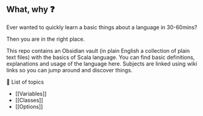 ## What, why ❓

Ever wanted to quickly learn a basic things about a language in 30-60mins?

Then you are in the right place.

This repo contains an Obsidian vault (in plain English a collection of plain text files) with the basics of Scala language. You can find basic definitions, explanations and usage of the language here. Subjects are linked using wiki links so you can jump around and discover things.

📝 List of topics
- [[Variables]]
- [[Classes]]
- [[Options]]
